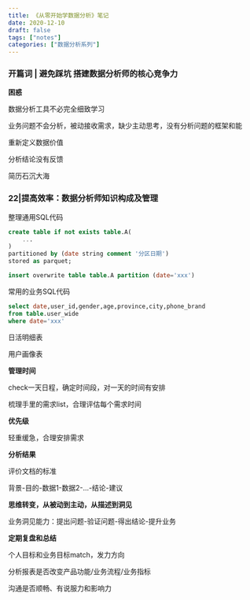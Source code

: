 ```yaml
---
title: 《从零开始学数据分析》笔记
date: 2020-12-10
draft: false
tags: ["notes"]
categories: ["数据分析系列"]
---
```


### 开篇词 | 避免踩坑 搭建数据分析师的核心竞争力

**困惑**

数据分析工具不必完全细致学习

业务问题不会分析，被动接收需求，缺少主动思考，没有分析问题的框架和能

重新定义数据价值

分析结论没有反馈

简历石沉大海

### 22|提高效率：数据分析师知识构成及管理

整理通用SQL代码

```sql
create table if not exists table.A(
    ...
)
partitioned by (date string comment '分区日期')
stored as parquet;

insert overwrite table table.A partition (date='xxx')
```

常用的业务SQL代码

```sql
select date,user_id,gender,age,province,city,phone_brand
from table.user_wide
where date='xxx'
```

日活明细表

用户画像表

**管理时间**

check一天日程，确定时间段，对一天的时间有安排

梳理手里的需求list，合理评估每个需求时间

**优先级**

轻重缓急，合理安排需求

**分析结果**

评价文档的标准

背景-目的-数据1-数据2-...-结论-建议

**思维转变，从被动到主动，从描述到洞见**

业务洞见能力：提出问题-验证问题-得出结论-提升业务

**定期复盘和总结**

个人目标和业务目标match，发力方向

分析报表是否改变产品功能/业务流程/业务指标

沟通是否顺畅、有说服力和影响力


